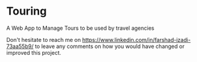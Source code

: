 # Touring
A Web App to Manage Tours to be used by travel agencies

Don't hesitate to reach me on 
https://www.linkedin.com/in/farshad-izadi-73aa55b9/
to leave any comments on how you would have changed or improved this project.
